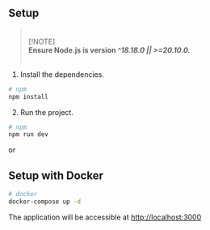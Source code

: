 ## Setup

> <br/>[!NOTE]<br/> **Ensure Node.js is version <i>^18.18.0 || >=20.10.0.</i>**<br /><br />

1. Install the dependencies.

```bash
# npm
npm install
```

2. Run the project.

```bash
# npm
npm run dev
```

or

## Setup with Docker

```sh
# docker
docker-compose up -d
```

The application will be accessible at [http://localhost:3000](http://localhost:3000)
